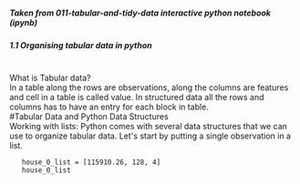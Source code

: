 <h5>Taken from 011-tabular-and-tidy-data interactive python notebook (ipynb)</h5>
<h5>1.1 Organising tabular data in python</h5>
<br>What is Tabular data?</br>
In a table along the rows are observations, along the columns are features and cell in a table is called value. In structured data all the rows and columns has to have an entry for each block in table. 
<br>#Tabular Data and Python Data Structures</br>
Working with lists:
Python comes with several data structures that we can use to organize tabular data. Let's start by putting a single observation in a list. 
   
```
   house_0_list = [115910.26, 128, 4]
   house_0_list  
```
    

